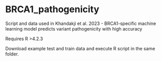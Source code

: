 # BRCA1_pathogenicity

Script and data used in Khandakji et al. 2023 - BRCA1-specific machine learning model predicts variant pathogenicity with high accuracy

Requires R >4.2.3

Download example test and train data and execute R script in the same folder.
